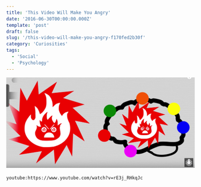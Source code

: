 ```yaml
---
title: 'This Video Will Make You Angry'
date: '2016-06-30T00:00:00.000Z'
template: 'post'
draft: false
slug: '/this-video-will-make-you-angry-f170fed2b30f'
category: 'Curiosities'
tags:
  - 'Social'
  - 'Psychology'
---
```


![](./images/this-video-will-make-you-angry-1.png)

`youtube:https://www.youtube.com/watch?v=rE3j_RHkqJc`
